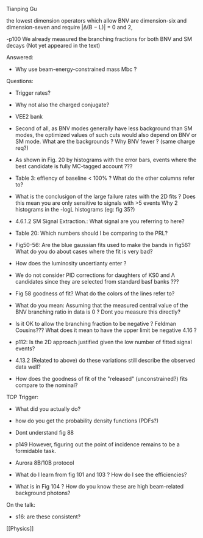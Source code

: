Tianping Gu

the lowest dimension operators which allow BNV are dimension-six and dimension-seven and require |∆(B − L)| = 0 and 2,


-p100 We already measured the branching fractions for both BNV and SM decays
 (Not yet appeared in the text)

Answered:
  - Why use beam-energy-constrained mass Mbc ?

Questions:
  - Trigger rates?
  - Why not also the charged conjugate?

  - VEE2 bank
  - Second of all, as BNV modes generally have less background than SM modes, the optimized values of such cuts would also depend on BNV or SM mode.
      What are the backgrounds ? Why BNV fewer ? (same charge req?)

  - As shown in Fig. 20 by histograms with the error bars, events where the best candidate is fully MC-tagged account ???
  - Table 3: effiency of baseline  < 100% ? What do the other columns refer to?
  - What is the conclusigon of the large failure rates with the 2D fits ? Does this mean you are only sensitive to signals with >5 events
      Why 2 histograms in the -logL histograms (eg: fig 35?)

  - 4.6.1.2 SM Signal Extraction.: What signal are you referring to here?
  - Table 20: Which numbers should I be comparing to the PRL?
  - Fig50-56: Are the blue gaussian fits used to make the bands in fig56? What do you do about cases where the fit is very bad?
  - How does the luminosity uncertianty enter ?
  - We do not consider PID corrections for daughters of KS0 and Λ candidates since they are selected from standard basf banks ???
  - Fig 58 goodness of fit? What do the colors of the lines refer to?
  - What do you mean: Assuming that the measured central value of the BNV branching ratio in data is 0 ? Dont you measure this directly?
  - Is it OK to allow the branching fraction to be negative ?  Feldman Cousins???
     What does it mean to have the upper limit be negative 4.16 ?
  - p112: Is the 2D approach justified given the low number of fitted signal events?
  - 4.13.2 (Related to above) do these variations still describe the observed data well?
  - How does the goodness of fit of the "released" (unconstrained?) fits compare to the nominal?


TOP Trigger:
  - What did you actually do?
  -  how do you get the probability density functions (PDFs?)
  - Dont understand fig 88
  -  p149 However, figuring out the point of incidence remains to be a formidable task.

  - Aurora 8B/10B protocol
  - What do I learn from fig 101 and 103 ? How do I see the efficiencies?
  - What is in Fig 104 ? How do you know these are high beam-related background photons?


On the talk:
  - s16: are these consistent?

[[Physics]]
